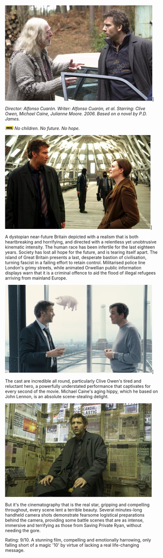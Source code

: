 <!--
.. title: Children of Men
.. slug: children-of-men
.. date: 2007-04-22 22:36:21-05:00
.. tags: movie,fiction,science-fiction
.. link: 
.. description: 
.. type: text
-->


![Children of Men](/files/2007/04/children-of-men.jpg)]

*Director: Alfonso Cuarón.
Writer: Alfonso Cuarón, et al.
Starring: Clive Owen, Michael Caine, Julianne Moore.
2006.
Based on a novel by P.D. James.*

[![Internet Movie Database](/files/2007/03/imdb.png)](http://imdb.com/title/tt0206634/)
*No children. No future. No hope.*

![](/files/2007/04/children-of-men2.jpg)]

A dystopian near-future Britain depicted with a realism that is both
heartbreaking and horrifying, and directed with a relentless yet
unobtrusive kinematic intensity. The human race has been infertile for
the last eighteen years. Society has lost all hope for the future, and
is tearing itself apart. The island of Great Britain presents a last,
desperate bastion of civilisation, turning fascist in a failing effort
to retain control. Militarised police line London's grimy streets, while
animated Orwellian public information displays warn that it is a
criminal offence to aid the flood of illegal refugees arriving from
mainland Europe.

![](/files/2007/04/children-of-men3.jpg)]

The cast are incredible all round, particularly Clive Owen's tired and
reluctant hero, a powerfully understated performance that captivates for
every second of the movie. Michael Caine's aging hippy, which he based
on John Lennon, is an absolute scene-stealing delight.

![](/files/2007/04/children-of-men4.jpg)

But it's the cinematography that is the real star, gripping and compelling
throughout, every scene lent a terrible beauty. Several minutes-long
handheld camera shots demonstrate fearsome logistical preparations
behind the camera, providing some battle scenes that are as intense,
immersive and terrifying as those from Saving Private Ryan, without
needing the gore.

Rating: 9/10.
A stunning film, compelling and emotionally harrowing, only falling
short of a magic '10' by virtue of lacking a real life-changing message.
